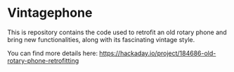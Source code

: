 # Vintagephone

This is repository contains the code used to retrofit an old rotary phone and bring new functionalities, along with its fascinating vintage style.

You can find more details here:
https://hackaday.io/project/184686-old-rotary-phone-retrofitting